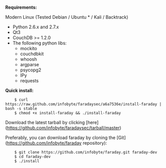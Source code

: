 **Requirements:**

Modern Linux (Tested Debian / Ubuntu  * / Kali / Backtrack)
* Python 2.6.x and 2.7.x
* Qt3
* CouchDB >= 1.2.0  
* The following python libs:
  * mockito 
  * couchdbkit 
  * whoosh 
  * argparse 
  * psycopg2
  * IPy
  * requests

**Quick install:**
```
    $ curl https://raw.github.com/infobyte/faradaysec/a6a7536e/install-faraday | bash -s stable
    $ chmod +x install-faraday && ./install-faraday
```
Download the latest tarball by clicking [here] (https://github.com/infobyte/faradaysec/tarball/master) 

Preferably, you can download faraday by cloning the [Git] (https://github.com/infobyte/faraday repository):
```
    $ git clone https://github.com/infobyte/faraday.git faraday-dev
    $ cd faraday-dev
    $ ./install
```